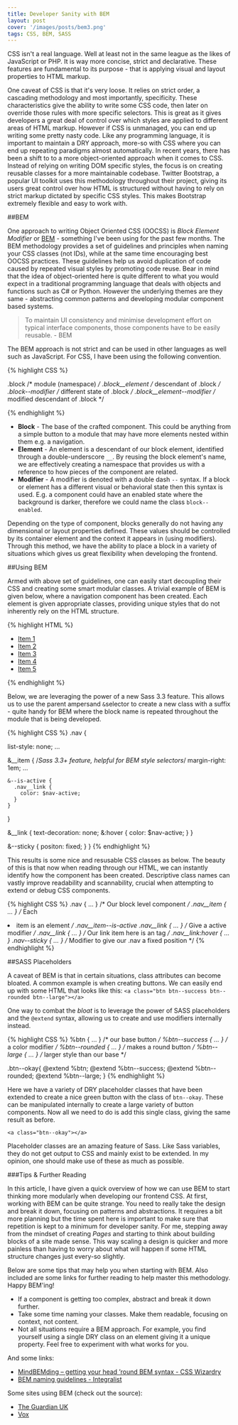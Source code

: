 ```yaml
---
title: Developer Sanity with BEM
layout: post
cover: '/images/posts/bem3.png'
tags: CSS, BEM, SASS
---
```

CSS isn't a real language. Well at least not in the same league as the likes of JavaScript or PHP. It is way more concise, strict and declarative. These features are fundamental to its purpose - that is applying visual and layout properties to HTML markup.

One caveat of CSS is that it's very loose. It relies on strict order, a cascading methodology and most importantly, specificity.  These characteristics give the ability to write some CSS code, then later on override those rules with more specific selectors. This is great as it gives developers a great deal of control over which styles are applied to different areas of HTML markup. However if CSS is unmanaged, you can end up writing some pretty nasty code. Like any programming language, it is important to maintain a DRY approach, more-so with CSS where you can end up repeating paradigms almost automatically. In recent years, there has been a shift to to a more object-oriented approach when it comes to CSS. Instead of relying on writing DOM specific styles, the focus is on creating reusable classes for a more maintainable codebase. Twitter Bootstrap, a popular UI toolkit uses this methodology throughout their project, giving its users great control over how HTML is structured without having to rely on strict markup dictated by specific CSS styles. This makes Bootstrap extremely flexible and easy to work with.

##BEM

One approach to writing Object Oriented CSS (OOCSS) is _Block Element Modifier_ or [BEM](http://bem.info/) - something I've been using for the past few months. The BEM methodology provides a set of guidelines and principles when naming your CSS classes (not IDs), while at the same time encouraging best OOCSS practices. These guidelines help us avoid duplication of code caused by repeated visual styles by promoting code reuse. Bear in mind that the idea of object-oriented here is quite different to what you would expect in a traditional programming language that deals with objects and functions such as C# or Python. However the underlying themes are they same - abstracting common patterns and developing modular component based systems. 
>To maintain UI consistency and minimise development effort on typical interface components, those components have to be easily reusable. - BEM

The BEM approach is not strict and can be used in other languages as well such as JavaScript. For CSS, I have been using the following convention. 

{% highlight CSS %}

.block                          /* module (namespace) */
.block__element               /* descendant of .block */
.block--modifier              /* different state of .block */
.block__element--modifier     /* modified descendant of .block */

{% endhighlight %}

* **Block** - The base of the crafted component. This could be anything from a simple button to a module that may have more elements nested within them e.g. a navigation. 
* **Element** - An element is a descendant of our block element, identified through a double-underscore `__`. By reusing the block element's name, we are effectively creating a namespace that provides us with a reference to how pieces of the component are related. 
* **Modifier** - A modifier is denoted with a double dash `--` syntax. If a block or element has a different visual or behavioral state then this syntax is used. E.g. a component could have an enabled state where the background is darker, therefore we could name the class `block--enabled`.

Depending on the type of component, blocks generally do not having any dimensional or layout properties defined. These values should be controlled by its container element and the context it appears in (using modifiers). Through this method, we have the ability to place a block in a variety of situations which gives us great flexibility when developing the frontend.

##Using BEM

Armed with above set of guidelines, one can easily start decoupling their CSS and creating some smart modular classes. A trivial example of BEM is given below, where a navigation component has been created. Each element is given appropriate classes, providing unique styles that do not inherently rely on the HTML structure. 

{% highlight HTML %}
<ul class="nav nav--sticky">
  <li class="nav__item"><a href="#" class="nav__link">Item 1</a></li>
  <li class="nav__item"><a href="#" class="nav__link">Item 2</a></li>
  <li class="nav__item"><a href="#" class="nav__link">Item 3</a></li>
  <li class="nav__item nav__item--active"><a href="#" class="nav__link">Item 4</a></li>
  <li class="nav__item"><a href="#" class="nav__link">Item 5</a></li>
</ul>
{% endhighlight %}

Below, we are leveraging the power of a new Sass 3.3 feature. This allows us to use the parent ampersand `&`selector to create a new class with a suffix - quite handy for BEM where the block name is repeated throughout the module that is being developed.

{% highlight CSS %}
.nav {

  list-style: none;
  ...

  &__item {             /*Sass 3.3+ feature, helpful for BEM style selectors*/
    margin-right: 1em;
    ...
    
    &--is-active {
      .nav__link {
        color: $nav-active; 
      }
    }
  }
  
  &__link {
    text-decoration: none;
    &:hover {
      color: $nav-active;
    }
  }
  
  &--sticky {
    positon: fixed;
  }
}
{% endhighlight %}


This results is some nice and resusable CSS classes as below. The beauty of this is that now when reading through our HTML, we can instantly identify how the component has been created. Descriptive class names can vastly improve readability and scannability, crucial when attempting to extend or debug CSS components. 


{% highlight CSS %}
.nav { ... }        /* Our block level component */
.nav__item { ... }  /* Each <li> item is an element */
.nav__item--is-active .nav__link { ... } /* Give a active modifier */
.nav__link { ... }  /* Our link item here is an <a> tag */
.nav__link:hover { ... } 
.nav--sticky { ... }  /* Modifier to give our .nav a fixed position */
{% endhighlight %}

##SASS Placeholders

A caveat of BEM is that in certain situations, class attributes can become bloated. A common example is when creating buttons. We can easily end up with some HTML that looks like this:
<span class='code-single'>`<a class="btn btn--success btn--rounded btn--large"></a>`<span>

One way to combat the _bloat_ is to leverage the power of SASS placeholders and the `@extend` syntax, allowing us to create and use modifiers internally instead. 

{% highlight CSS %}
%btn { ... } /* our base button */
%btn--success { ... } /* a color modifier */
%btn--rounded { ... } /* makes a round button */
%btn--large { ... }   /* larger style than our base */

.btn--okay{
  @extend %btn;
  @extend %btn--success;
  @extend %btn--rounded;
  @extend %btn--large;
}
{% endhighlight %}

Here we have a variety of DRY placeholder classes that have been extended to create a nice green button with the class of `btn--okay`.  These can be manipulated internally to create a large variety of button components. Now all we need to do is add this single class, giving the same result as before. 

<span class='code-single'>`<a class="btn--okay"></a>`<span>

Placeholder classes are an amazing feature of Sass. Like Sass variables, they do not get output to CSS and mainly exist to be extended. In my opinion, one should make use of these as much as possible.

###Tips & Further Reading

In this article, I have given a quick overview of how we can use BEM to start thinking more modularly when developing our frontend CSS. At first, working with BEM can be quite strange. You need to really take the design and break it down, focusing on patterns and abstractions. It requires a bit more planning but the time spent here is important to make sure that repetition is kept to a minimum for developer sanity. For me, stepping away from the mindset of creating _Pages_ and starting to think about building blocks of a site made sense. This way scaling a design is quicker and more painless than having to worry about what will happen if some HTML structure changes just every-so slightly. 

 Below are some tips that may help you when starting with BEM. Also included are some links for further reading to help master this methodology. Happy BEM'ing!

* If a component is getting too complex, abstract and break it down further. 
* Take some time naming your classes. Make them readable, focusing on context, not content.
* Not all situations require a BEM approach. For example, you find yourself using a single DRY class on an element giving it a unique property. Feel free to experiment with what works for you. 

And some links:

* [MindBEMding – getting your head ’round BEM syntax - CSS Wizardry](http://csswizardry.com/2013/01/mindbemding-getting-your-head-round-bem-syntax/)
* [BEM naming guidelines - Integralist ](https://github.com/Integralist/Style-Guides/blob/master/CSS%20Style%20Guide.md#some-bem-naming-guidelines)

Some sites using BEM (check out the source):

* [The Guardian UK](http://www.theguardian.com/uk)
* [Vox](http://www.vox.com/)